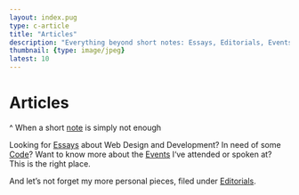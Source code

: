 ```yaml
---
layout: index.pug
type: c-article
title: "Articles"
description: "Everything beyond short notes: Essays, Editorials, Events and Code."
thumbnail: {type: image/jpeg}
latest: 10
---
```


# Articles
^ When a short <a href="/notes/" class="c-note">note</a> is simply not enough

Looking for <a href="/essays/" class="c-essay">Essays</a> about Web Design and Development? In need of some <a href="/code/" class="c-code">Code</a>? Want to know more about the <a href="/events/" class="c-event">Events</a> I‘ve attended or spoken at? This is the right place.

And let’s not forget my more personal pieces, filed under <a href="/editorials/" class="c-editorial">Editorials</a>.

<style media="screen">
@keyframes rainbow{0%{transform:translateX(0)}100%{transform:translateX(-100vw)}}
head::before{content:"";display:block;position:absolute;width:200vw;height:100%;background-image:linear-gradient(90deg,#d34b6c 0,#ff571a,yellow,aqua,#ee82ee,#d34b6c 50%,#d34b6c 50%,#ff571a,yellow,aqua,#ee82ee,#d34b6c 100%)}
.page{background-color:transparent}
@media (prefers-reduced-motion:no-preference){head::before{animation:rainbow 20s linear infinite}}
</style>
